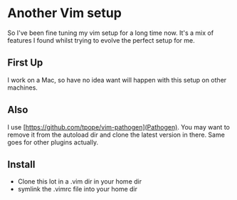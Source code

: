 # Another Vim setup

So I've been fine tuning my vim setup for a long time now. It's a mix of features I found whilst trying to evolve the perfect setup for me.

## First Up

I work on a Mac, so have no idea want will happen with this setup on other machines.

## Also

I use [https://github.com/tpope/vim-pathogen](Pathogen). You may want to remove it from the autoload dir and clone the latest version in there. Same goes for other plugins actually.

## Install

* Clone this lot in a .vim dir in your home dir
* symlink the .vimrc file into your home dir
